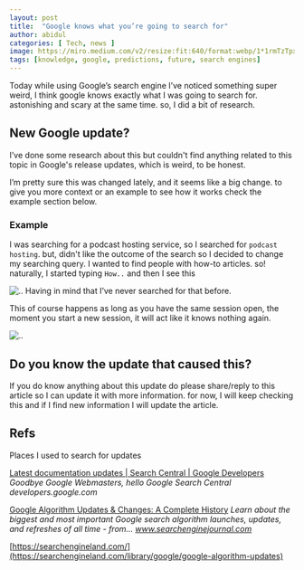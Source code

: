 ```yaml
---
layout: post
title:  "Google knows what you’re going to search for"
author: abidul
categories: [ Tech, news ]
image: https://miro.medium.com/v2/resize:fit:640/format:webp/1*1rmTzTpx2E6N1R3JvwH1Nw.png
tags: [knowledge, google, predictions, future, search engines]
---
```

Today while using Google’s search engine I’ve noticed something super weird, I think google knows exactly what I was going to search for. astonishing and scary at the same time. so, I did a bit of research.

## New Google update?
I’ve done some research about this but couldn't find anything related to this topic in Google's release updates, which is weird, to be honest.

I’m pretty sure this was changed lately, and it seems like a big change. to give you more context or an example to see how it works check the example section below.

### Example
I was searching for a podcast hosting service, so I searched for `podcast hosting`. but, didn't like the outcome of the search so I decided to change my searching query. I wanted to find people with how-to articles. so! naturally, I started typing `How..` and then I see this

![..](https://miro.medium.com/v2/resize:fit:1400/format:webp/1*wXiMRE8WFZz8o1B1iQVI_Q.png)
Having in mind that I’ve never searched for that before.

This of course happens as long as you have the same session open, the moment you start a new session, it will act like it knows nothing again.

![..](https://miro.medium.com/v2/resize:fit:1400/format:webp/1*3k3Pf6mYC5IKjvUm0SAu3Q.png)

## Do you know the update that caused this?
If you do know anything about this update do please share/reply to this article so I can update it with more information. for now, I will keep checking this and if I find new information I will update the article.

## Refs
Places I used to search for updates

[Latest documentation updates | Search Central | Google Developers](https://developers.google.com/search/updates)
_Goodbye Google Webmasters, hello Google Search Central
developers.google.com_

[Google Algorithm Updates & Changes: A Complete History](https://www.searchenginejournal.com/google-algorithm-history/)
_Learn about the biggest and most important Google search algorithm launches, updates, and refreshes of all time - from…
www.searchenginejournal.com_

[https://searchengineland.com/](https://searchengineland.com/library/google/google-algorithm-updates)
